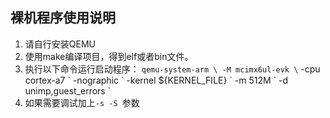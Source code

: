 ## 裸机程序使用说明

1. 请自行安装QEMU
2. 使用make编译项目，得到elf或者bin文件。
3. 执行以下命令运行启动程序：
    `qemu-system-arm \
    -M mcimx6ul-evk \`
    -cpu cortex-a7 \`
    -nographic \`
    -kernel ${KERNEL_FILE} \`
    -m 512M \`
    -d unimp,guest_errors \`
4. 如果需要调试加上`-s -S `参数